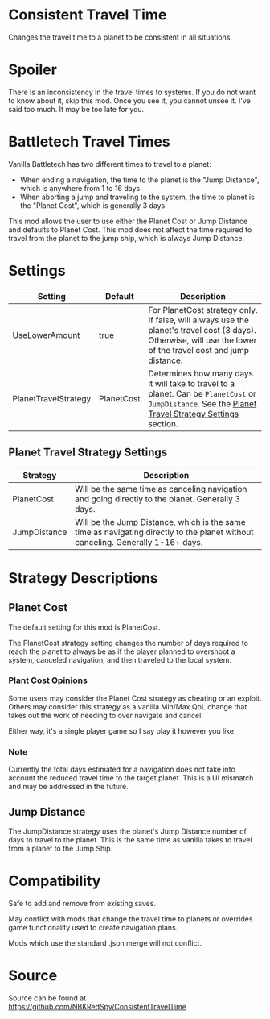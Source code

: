 # Consistent Travel Time
Changes the travel time to a planet to be consistent in all situations.


# Spoiler
There is an inconsistency in the travel times to systems.  If you do not want to know about it, skip this mod.  Once you see it, you cannot unsee it.  I've said too much.  It may be too late for you.

# Battletech Travel Times
Vanilla Battletech has two different times to travel to a planet:

* When ending a navigation, the time to the planet is the "Jump Distance", which is anywhere from 1 to 16 days.
* When aborting a jump and traveling to the system, the time to planet is the "Planet Cost", which is generally 3 days.

This mod allows the user to use either the Planet Cost or Jump Distance and defaults to Planet Cost.  This mod does not affect the time required to travel from the planet to the jump ship, which is always Jump Distance.

# Settings

|Setting|Default|Description|
|--|--|--|
|UseLowerAmount| true| For PlanetCost strategy only.  If false, will always use the planet's travel cost (3 days).  Otherwise, will use the lower of the travel cost and jump distance.
|PlanetTravelStrategy|PlanetCost|Determines how many days it will take to travel to a planet.  Can be `PlanetCost` or `JumpDistance`. See the [Planet Travel Strategy Settings](#planet-travel-strategy-settings) section.


## Planet Travel Strategy Settings

|Strategy|Description|
|--|--|
|PlanetCost|Will be the same time as canceling navigation and going directly to the planet.  Generally 3 days.
|JumpDistance|Will be the Jump Distance, which is the same time as navigating directly to the planet without canceling.  Generally 1-16+ days.|

# Strategy Descriptions
## Planet Cost
The default setting for this mod is PlanetCost.

The PlanetCost strategy setting changes the number of days required to reach the planet to always be as if the player planned to overshoot a system, canceled navigation, and then traveled to the local system.

### Plant Cost Opinions
Some users may consider the Planet Cost strategy as cheating or an exploit.  Others may consider this strategy as a vanilla Min/Max QoL change that takes out the work of needing to over navigate and cancel.

Either way, it's a single player game so I say play it however you like.

### Note
Currently the total days estimated for a navigation does not take into account the reduced travel time to the target planet.  This is a UI mismatch and may be addressed in the future.

## Jump Distance
The JumpDistance strategy uses the planet's Jump Distance number of days to travel to the planet.  This is the same time as vanilla takes to travel from a planet to the Jump Ship.

# Compatibility
Safe to add and remove from existing saves.

May conflict with mods that change the travel time to planets or overrides game functionality used to create navigation plans.

Mods which use the standard .json merge will not conflict.

# Source
Source can be found at https://github.com/NBKRedSpy/ConsistentTravelTime
